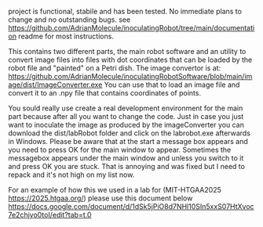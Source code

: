 project is functional, stabile and has been tested. No immediate plans to change and no outstanding bugs.
see https://github.com/AdrianMolecule/inoculatingRobot/tree/main/documentation readme for most instructions.


This contains two different parts, the main robot software and an utility to convert image files into files with dot coordinates that can be loaded by the robot file and "painted" on a Petri dish.
The image convertor is at:
https://github.com/AdrianMolecule/inoculatingRobotSoftware/blob/main/image/dist/ImageConverter.exe
You can use that to load an image file and convert it to an .npy file that contains coordinates of points.


You sould really use create a real development environment for the main part because after all you want to change the code.
Just in case you just want to inoculate the image as produced by the imageConverter you can download the dist/labRobot folder and click on the labrobot.exe afterwards in Windows. Please be aware that at the start a message box appears and you need to press OK for the main window to appear. Sometimes the messagebox appears under the main window and unless you switch to it and press OK you are stuck. That is annoying and was fixed but I need to repack and it's not high on my list now.


For an example of how this we used in a lab for (MIT-HTGAA2025 https://2025.htgaa.org/) please use this document below
https://docs.google.com/document/d/1dSk5jPiO8d7NHl10SIn5xxS07HtXvoc7e2chjyo0toI/edit?tab=t.0
